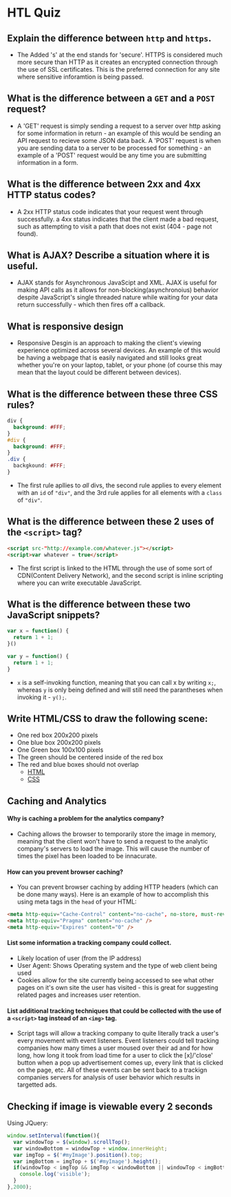 # HTL Quiz 

## Explain the difference between `http` and `https`.

- The Added 's' at the end stands for 'secure'. HTTPS is considered much more secure than HTTP as it creates an encrypted connection through the use of SSL certificates. This is the preferred connection for any site where sensitive inforamtion is being passed.

## What is the difference between a `GET` and a `POST` request?

- A 'GET' request is simply sending a request to a server over http asking for some information in return - an example of this would be sending an API request to recieve some JSON data back. A 'POST' request is when you are sending data to a server to be processed for something - an example of a 'POST' request would be any time you are submitting information in a form. 

## What is the difference between 2xx and 4xx HTTP status codes?

- A 2xx HTTP status code indicates that your request went through successfully. a 4xx status indicates that the client made a bad request, such as attempting to visit a path that does not exist (404 - page not found).

## What is AJAX? Describe a situation where it is useful.

- AJAX stands for Asynchronous JavaScipt and XML. AJAX is useful for making API calls as it allows for non-blocking(asynchronoius) behavior despite JavaScript's single threaded nature while waiting for your data return successfully - which then fires off a callback. 

## What is responsive design 

- Responsive Desgin is an approach to making the client's viewing experience optimized across several devices. An example of this would be having a webpage that is easily navigated and still looks great whether you're on your laptop, tablet, or your phone (of course this may mean that the layout could be different between devices).

## What is the difference between these three CSS rules?
```css
div {
  background: #FFF;
}
#div {
  background: #FFF;
}
.div {
  backgkound: #FFF;
}
```
- The first rule apllies to _all_ divs, the second rule applies to every element with an `id` of `"div"`, and the 3rd rule applies for all elements with a `class` of `"div"`.

## What is the difference between these 2 uses of the `<script>` tag?
```html
<script src-"http://example.com/whatever.js"></script>
<script>var whatever = true</script>
```
- The first script is linked to the HTML through the use of some sort of CDN(Content Delivery Network), and the second script is inline scripting where you can write executable JavaScript.

## What is the difference between these two JavaScript snippets?
```javascript
var x = function() {
  return 1 + 1;
}()

var y = function() {
  return 1 + 1;
}
```
- `x` is a self-invoking function, meaning that you can call x by writing `x;`, whereas `y` is only being defined and will still need the parantheses when invoking it - `y();`. 

## Write HTML/CSS to draw the following scene:
  - One red box 200x200 pixels 
  - One blue box 200x200 pixels 
  - One Green box 100x100 pixels
  - The green should be centered inside of the red box
  - The red and blue boxes should not overlap
    * [HTML](index.html)
    * [CSS](style.css)

## Caching and Analytics

#### Why is caching a problem for the analytics company?
- Caching allows the browser to temporarily store the image in memory, meaning that the client won't have to send a request to the analytic company's servers to load the image. This will cause the number of times the pixel has been loaded to be innacurate. 

#### How can you prevent browser caching?
- You can prevent browser caching by adding HTTP headers (which can be done many ways). Here is an example of how to accomplish this using meta tags in the `head` of your HTML:
```html
<meta http-equiv="Cache-Control" content="no-cache", no-store, must-revalidate />
<meta http-equiv="Pragma" content="no-cache" />
<meta http-equiv="Expires" content="0" />
```

#### List some information a tracking company could collect.
- Likely location of user (from the IP address)
- User Agent: Shows Operating system and the type of web client being used
- Cookies allow for the site currently being accessed to see what other pages on it's own site the user has visited - this is great for suggesting related pages and increases user retention.

#### List additional tracking techniques that could be collected with the use of a `<script>` tag instead of an `<img>` tag.
- Script tags will allow a tracking company to quite literally track a user's every movement with event listeners. Event listeners could tell tracking companies how many times a user moused over their ad and for how long, how long it took from load time for a user to click the [x]/'close' button when a pop up advertisement comes up, every link that is clicked on the page, etc. All of these events can be sent back to a trackign companies servers for analysis of user behavior which results in targetted ads. 

## Checking if image is viewable every 2 seconds
Using JQuery:
```javascript
window.setInterval(function(){
  var windowTop = $(window).scrollTop();
  var windowBottom = windowTop + window.innerHeight;
  var imgTop = $('#myImage').position().top;
  var imgBottom = imgTop + $('#myImage').height(); 
  if(windowTop < imgTop && imgTop < windowBottom || windowTop < imgBottom && imgBottom < windowBottom){
    console.log('visible');
  }
},2000);
```